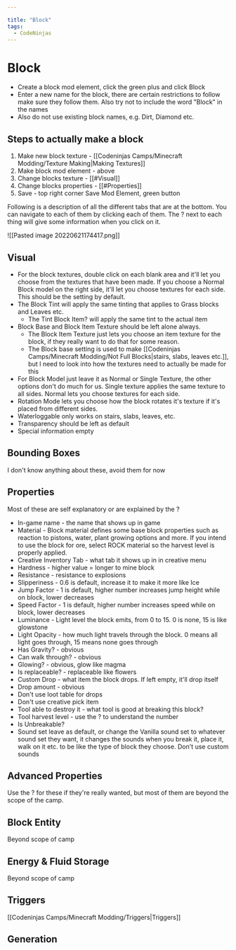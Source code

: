 ```yaml
---

title: "Block"
tags:
  - CodeNinjas
---
```

# Block
- Create a block mod element, click the green plus and click Block
- Enter a new name for the block, there are certain restrictions to follow make sure they follow them. Also try not to include the word "Block" in the names
- Also do not use existing block names, e.g. Dirt, Diamond etc.

## Steps to actually make a block
1. Make new block texture - [[Codeninjas Camps/Minecraft Modding/Texture Making|Making Textures]]
2. Make block mod element - above
3. Change blocks texture - [[#Visual]]
4. Change blocks properties - [[#Properties]]
5. Save - top right corner Save Mod Element, green button

Following is a description of all the different tabs that are at the bottom. You can navigate to each of them by clicking each of them. The ? next to each thing will give some information when you click on it.

![[Pasted image 20220621174417.png]]

## Visual
- For the block textures, double click on each blank area and it'll let you choose from the textures that have been made. If you choose a Normal Block model on the right side, it'll let you choose textures for each side. This should be the setting by default.
- The Block Tint will apply the same tinting that applies to Grass blocks and Leaves etc.
	- The Tint Block Item? will apply the same tint to the actual item
- Block Base and Block Item Texture should be left alone always.
	- The Block Item Texture just lets you choose an item texture for the block, if they really want to do that for some reason.
	- The Block base setting is used to make [[Codeninjas Camps/Minecraft Modding/Not Full Blocks|stairs, slabs, leaves etc.]], but I need to look into how the textures need to actually be made for this
- For Block Model just leave it as Normal or Single Texture, the other options don't do much for us. Single texture applies the same texture to all sides. Normal lets you choose textures for each side.
- Rotation Mode lets you choose how the block rotates it's texture if it's placed from different sides. 
- Waterloggable only works on stairs, slabs, leaves, etc.
- Transparency should be left as default
- Special information empty

## Bounding Boxes
I don't know anything about these, avoid them for now

## Properties
Most of these are self explanatory or are explained by the ?
- In-game name - the name that shows up in game
- Material - Block material defines some base block properties such as reaction to pistons, water, plant growing options and more.     If you intend to use the block for ore, select ROCK material so the harvest level is properly applied.
- Creative Inventory Tab - what tab it shows up in in creative menu
- Hardness - higher value = longer to mine block
- Resistance - resistance to explosions
- Slipperiness - 0.6 is default, increase it to make it more like Ice
- Jump Factor - 1 is default, higher number increases jump height while on block, lower decreases
- Speed Factor - 1 is default, higher number increases speed while on block, lower decreases
- Luminance - Light level the block emits, from 0 to 15. 0 is none, 15 is like glowstone
- Light Opacity - how much light travels through the block. 0 means all light goes through, 15 means none goes through
- Has Gravity? - obvious
- Can walk through? - obvious
- Glowing? - obvious, glow like magma
- Is replaceable? - replaceable like flowers
- Custom Drop - what item the block drops. If left empty, it'll drop itself
- Drop amount - obvious
- Don't use loot table for drops
- Don't use creative pick item
- Tool able to destroy it - what tool is good at breaking this block?
- Tool harvest level - use the ? to understand the number
- Is Unbreakable?
- Sound set leave  as default, or change the Vanilla sound set to whatever sound set they want, it changes the sounds when you break it, place it, walk on it etc. to be like the type of block they choose. Don't use custom sounds

## Advanced Properties
Use the ? for these if they're really wanted, but most of them are beyond the scope of the camp. 

## Block Entity
Beyond scope of camp

## Energy & Fluid Storage
Beyond scope of camp

## Triggers
[[Codeninjas Camps/Minecraft Modding/Triggers|Triggers]]

## Generation
